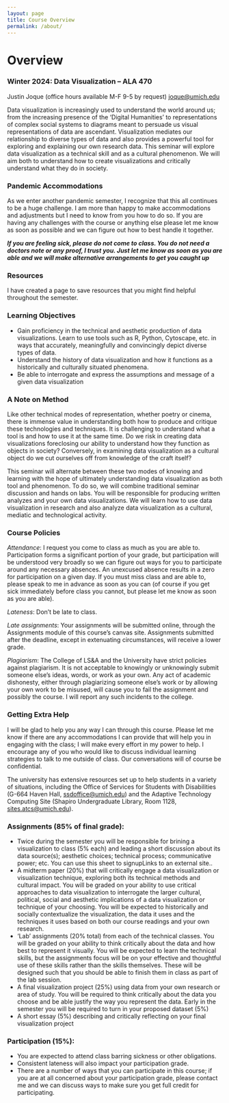 ```yaml
---
layout: page
title: Course Overview
permalink: /about/
---
```


# Overview
### Winter 2024: Data Visualization – ALA 470

Justin Joque (office hours available M-F 9-5 by request)
joque@umich.edu

Data visualization is increasingly used to understand the world around us; from the increasing presence of the ‘Digital Humanities’ to representations of complex social systems to diagrams meant to persuade us visual representations of data are ascendant. Visualization mediates our relationship to diverse types of data and also provides a powerful tool for exploring and explaining our own research data. This seminar will explore data visualization as a technical skill and as a cultural phenomenon. We will aim both to understand how to create visualizations and critically understand what they do in society.

### Pandemic Accommodations

As we enter another pandemic semester, I recognize that this all continues to be a huge challenge. I am more than happy to make accommodations and adjustments but I need to know from you how to do so. If you are having any challenges with the course or anything else please let me know as soon as possible and we can figure out how to best handle it together.

***If you are feeling sick, please do not come to class. You do not need a doctors note or any proof, I trust you. Just let me know as soon as you are able and we will make alternative arrangements to get you caught up***

### Resources

I have created a page to save resources that you might find helpful throughout the semester.

### Learning Objectives

- Gain proficiency in the technical and aesthetic production of data visualizations. Learn to use tools such as R, Python, Cytoscape, etc. in ways that accurately, meaningfully and convincingly depict diverse types of data.
- Understand the history of data visualization and how it functions as a historically and culturally situated phenomena.
- Be able to interrogate and express the assumptions and message of a given data visualization

### A Note on Method

Like other technical modes of representation, whether poetry or cinema, there is immense value in understanding both how to produce and critique these technologies and techniques. It is challenging to understand what a tool is and how to use it at the same time. Do we risk in creating data visualizations foreclosing our ability to understand how they function as objects in society? Conversely, in examining data visualization as a cultural object do we cut ourselves off from knowledge of the craft itself?

This seminar will alternate between these two modes of knowing and learning with the hope of ultimately understanding data visualization as both tool and phenomenon. To do so, we will combine traditional seminar discussion and hands on labs. You will be responsible for producing written analyzes and your own data visualizations. We will learn how to use data visualization in research and also analyze data visualization as a cultural, mediatic and technological activity.

### Course Policies

*Attendance*: I request you come to class as much as you are able to. Participation forms a significant portion of your grade, but participation will be understood very broadly so we can figure out ways for you to participate around any necessary absences. An unexcused absence results in a zero for participation on a given day. If you must miss class and are able to, please speak to me in advance as soon as you can (of course if you get sick immediately before class you cannot, but please let me know as soon as you are able).

*Lateness*: Don’t be late to class.

*Late assignments*: Your assignments will be submitted online, through the Assignments module of this course’s canvas site. Assignments submitted after the deadline, except in extenuating circumstances, will receive a lower grade.

*Plagiarism*: The College of LS&A and the University have strict policies against plagiarism. It is not acceptable to knowingly or unknowingly submit someone else’s ideas, words, or work as your own. Any act of academic dishonesty, either through plagiarizing someone else’s work or by allowing your own work to be misused, will cause you to fail the assignment and possibly the course. I will report any such incidents to the college.

### Getting Extra Help

I will be glad to help you any way I can through this course. Please let me know if there are any accommodations I can provide that will help you in engaging with the class; I will make every effort in my power to help. I encourage any of you who would like to discuss individual learning strategies to talk to me outside of class. Our conversations will of course be confidential.

The university has extensive resources set up to help students in a variety of situations, including the Office of Services for Students with Disabilities (G-664 Haven Hall, ssdoffice@umich.edu) and the Adaptive Technology Computing Site (Shapiro Undergraduate Library, Room 1128, sites.atcs@umich.edu).

### Assignments (85% of final grade):

- Twice during the semester you will be responsible for brining a visualization to class (5% each) and leading a short discussion about its data source(s); aesthetic choices; technical process; communicative power; etc. You can use this sheet to signupLinks to an external site..
- A midterm paper (20%) that will critically engage a data visualization or visualization technique, exploring both its technical methods and cultural impact. You will be graded on your ability to use critical approaches to data visualization to interrogate the larger cultural, political, social and aesthetic implications of a data visualization or technique of your choosing. You will be expected to historically and socially contextualize the visualization, the data it uses and the techniques it uses based on both our course readings and your own research.
- ‘Lab’ assignments (20% total) from each of the technical classes. You will be graded on your ability to think critically about the data and how best to represent it visually. You will be expected to learn the technical skills, but the assignments focus will be on your effective and thoughtful use of these skills rather than the skills themselves. These will be designed such that you should be able to finish them in class as part of the lab session.
- A final visualization project (25%) using data from your own research or area of study. You will be required to think critically about the data you choose and be able justify the way you represent the data. Early in the semester you will be required to turn in your proposed dataset (5%)
- A short essay (5%) describing and critically reflecting on your final visualization project

### Participation (15%):

- You are expected to attend class barring sickness or other obligations.
- Consistent lateness will also impact your participation grade.
- There are a number of ways that you can participate in this course; if you are at all concerned about your participation grade, please contact me and we can discuss ways to make sure you get full credit for participating.